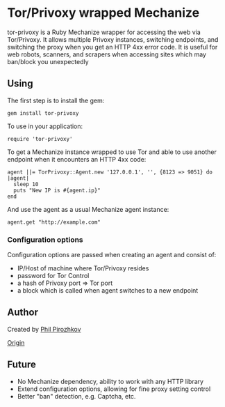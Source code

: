 # Tor/Privoxy wrapped Mechanize

tor-privoxy is a Ruby Mechanize wrapper for accessing the web via Tor/Privoxy.
It allows multiple Privoxy instances, switching endpoints, and switching the
proxy when you get an HTTP 4xx error code.
It is useful for web robots, scanners, and scrapers when accessing sites which may
ban/block you unexpectedly

## Using

The first step is to install the gem:

    gem install tor-privoxy

To use in your application:

    require 'tor-privoxy'

To get a Mechanize instance wrapped to use Tor and able to use another endpoint when it encounters an HTTP 4xx code:

    agent ||= TorPrivoxy::Agent.new '127.0.0.1', '', {8123 => 9051} do |agent|
      sleep 10
      puts "New IP is #{agent.ip}"
    end
    
And use the agent as a usual Mechanize agent instance:
    
    agent.get "http://example.com"

### Configuration options

Configuration options are passed when creating an agent and consist of:
 - IP/Host of machine where Tor/Privoxy resides
 - password for Tor Control
 - a hash of Privoxy port => Tor port
 - a block which is called when agent switches to a new endpoint

## Author

Created by [Phil Pirozhkov](https://github.com/pirj)

[Origin](https://github.com/pirj/tor-privoxy)

## Future

- No Mechanize dependency, ability to work with any HTTP library
- Extend configuration options, allowing for fine proxy setting control
- Better "ban" detection, e.g. Captcha, etc.
